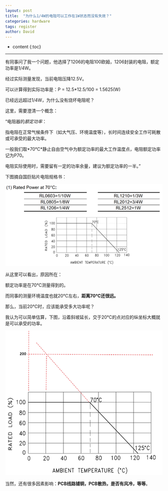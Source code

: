 ```yaml
---
layout: post
title:  "为什么1/4W的电阻可以工作在1W状态而没有失效？"
categories: hardware
tags: register
author: David
---
```


* content
{:toc}

---

有同事问了我一个问题，他选择了1206的电阻100欧姆，1206封装的电阻，额定功率是1/4W。

经过实际测量发现，当前电阻压降12.5V。

可以计算得到实际功率是：P = 12.5*12.5/100 = 1.5625(W)

已经远远超过1/4W，为什么没有烧坏电阻呢？


这里，需要澄清一个概念：

“电阻器的*额定功率*：

指电阻在正常气候条件下（如大气压、环境温度等），长时间连续安全工作可耗散或可承受的最大功率。

一般我们取*70℃*静止自由空气中为额定功率的最大工作温度点，电阻额定功率记为P70。

电阻实际使用时，需要留有一定的功率余量，建议为额定功率的一半。”

下图摘自国巨贴片电阻规格书：

![额定功率](https://github.com/titron/titron.github.io/raw/master/img/2020-12-17-register_rated_power.png)

从这里可以看出，原因所在：

额定功率是在70℃测量得到的。

而同事的测量环境温度也就20℃左右，**距离70℃还很远。**

那么，当前20℃时，应该能承受多大功率呢？

我认为可以简单估算，下图，沿着斜坡延长，交于20℃的点对应的纵坐标大概就是可以承受的功率。

![估算实际功率](https://github.com/titron/titron.github.io/raw/master/img/2020-12-17-register_rated_power2.png)

当然，还有很多因素影响：**PCB线路铺铜，PCB散热，是否有风冷，等等**。



